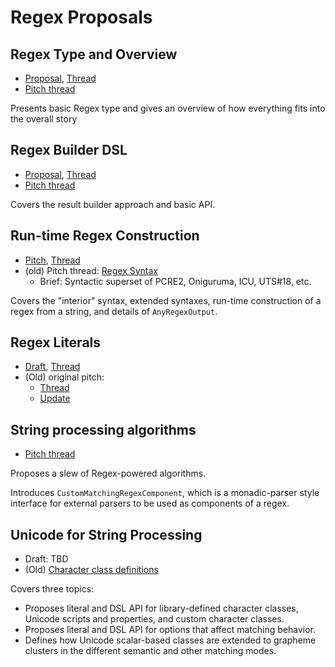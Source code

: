 
# Regex Proposals

## Regex Type and Overview

- [Proposal](https://github.com/apple/swift-evolution/blob/main/proposals/0350-regex-type-overview.md), [Thread](https://forums.swift.org/t/se-0350-regex-type-and-overview/56530)
- [Pitch thread](https://forums.swift.org/t/pitch-regex-type-and-overview/56029)

Presents basic Regex type and gives an overview of how everything fits into the overall story 


## Regex Builder DSL

- [Proposal](https://github.com/apple/swift-evolution/blob/main/proposals/0351-regex-builder.md), [Thread](https://forums.swift.org/t/se-0351-regex-builder-dsl/56531)
- [Pitch thread](https://forums.swift.org/t/pitch-regex-builder-dsl/56007)

Covers the result builder approach and basic API.


## Run-time Regex Construction

- [Pitch](https://github.com/apple/swift-experimental-string-processing/blob/main/Documentation/Evolution/RegexSyntaxRunTimeConstruction.md), [Thread](https://forums.swift.org/t/pitch-2-regex-syntax-and-run-time-construction/56624)
- (old) Pitch thread: [Regex Syntax](https://forums.swift.org/t/pitch-regex-syntax/55711)
    + Brief: Syntactic superset of PCRE2, Oniguruma, ICU, UTS\#18, etc.

Covers the "interior" syntax, extended syntaxes, run-time construction of a regex from a string, and details of `AnyRegexOutput`.

## Regex Literals

- [Draft](https://github.com/apple/swift-experimental-string-processing/pull/187), [Thread](https://forums.swift.org/t/pitch-2-regex-literals/56736)
- (Old) original pitch:
    + [Thread](https://forums.swift.org/t/pitch-regular-expression-literals/52820)
    + [Update](https://forums.swift.org/t/pitch-regular-expression-literals/52820/90)


## String processing algorithms

- [Pitch thread](https://forums.swift.org/t/pitch-regex-powered-string-processing-algorithms/55969)

Proposes a slew of Regex-powered algorithms.

Introduces `CustomMatchingRegexComponent`, which is a monadic-parser style interface for external parsers to be used as components of a regex.

## Unicode for String Processing

- Draft: TBD
- (Old) [Character class definitions](https://forums.swift.org/t/pitch-character-classes-for-string-processing/52920)

Covers three topics:

- Proposes literal and DSL API for library-defined character classes, Unicode scripts and properties, and custom character classes.
- Proposes literal and DSL API for options that affect matching behavior.
- Defines how Unicode scalar-based classes are extended to grapheme clusters in the different semantic and other matching modes.


